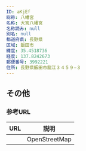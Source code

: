 ```yaml
---
ID: aKjEf
総称: 八幡宮
名称: 大宮八幡宮
名称読み: null
別名: null
都道府県: 長野県
区域: 飯田市
緯度: 35.4518736
経度: 137.8242673
郵便番号: 3992221
住所: 長野県飯田市龍江３４５９−３
---
```


## その他

### 参考URL

| URL | 説明          |
| --- | ------------- |
|     | OpenStreetMap |
